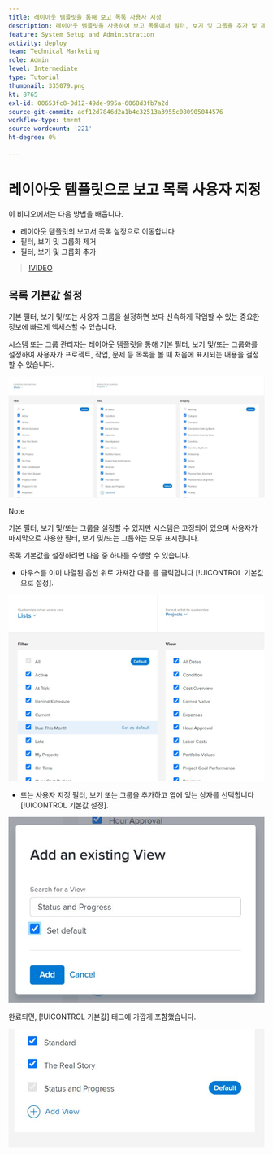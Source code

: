 ```yaml
---
title: 레이아웃 템플릿을 통해 보고 목록 사용자 지정
description: 레이아웃 템플릿을 사용하여 보고 목록에서 필터, 보기 및 그룹을 추가 및 제거하는 방법을 알아봅니다.
feature: System Setup and Administration
activity: deploy
team: Technical Marketing
role: Admin
level: Intermediate
type: Tutorial
thumbnail: 335079.png
kt: 8765
exl-id: 00653fc8-0d12-49de-995a-6068d3fb7a2d
source-git-commit: adf12d7846d2a1b4c32513a3955c080905044576
workflow-type: tm+mt
source-wordcount: '221'
ht-degree: 0%

---
```


# 레이아웃 템플릿으로 보고 목록 사용자 지정

이 비디오에서는 다음 방법을 배웁니다.

* 레이아웃 템플릿의 보고서 목록 설정으로 이동합니다
* 필터, 보기 및 그룹화 제거
* 필터, 보기 및 그룹화 추가

>[!VIDEO](https://video.tv.adobe.com/v/335079/?quality=12)

## 목록 기본값 설정

기본 필터, 보기 및/또는 사용자 그룹을 설정하면 보다 신속하게 작업할 수 있는 중요한 정보에 빠르게 액세스할 수 있습니다.

시스템 또는 그룹 관리자는 레이아웃 템플릿을 통해 기본 필터, 보기 및/또는 그룹화를 설정하여 사용자가 프로젝트, 작업, 문제 등 목록을 볼 때 처음에 표시되는 내용을 결정할 수 있습니다.

![레이아웃 템플릿 [!UICONTROL 목록] 창](assets/admin-fund-layout-template-default-lists-1-1.JPG)

>[!NOTE]
>
>기본 필터, 보기 및/또는 그룹을 설정할 수 있지만 시스템은 고정되어 있으며 사용자가 마지막으로 사용한 필터, 보기 및/또는 그룹화는 모두 표시됩니다.


목록 기본값을 설정하려면 다음 중 하나를 수행할 수 있습니다.

* 마우스를 이미 나열된 옵션 위로 가져간 다음 를 클릭합니다 [!UICONTROL 기본값으로 설정].

![레이아웃 템플릿 [!UICONTROL 목록] 창 [!UICONTROL 기본값으로 설정] 표시](assets/admin-fund-layout-template-default-lists-1-2.JPG)

* 또는 사용자 지정 필터, 보기 또는 그룹을 추가하고 옆에 있는 상자를 선택합니다 [!UICONTROL 기본값 설정].

![[!UICONTROL 기존 보기 추가] 창](assets/admin-fund-layout-template-default-lists-1-3.JPG)

완료되면, [!UICONTROL 기본값] 태그에 가깝게 포함했습니다.

![[!UICONTROL 기본값] 목록 옵션 옆에 태그 지정](assets/admin-fund-layout-template-default-lists-1-4.JPG)
